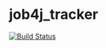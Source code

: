 # job4j_tracker
[![Build Status](https://travis-ci.com/Kuzurik/job4j_tracker.svg?branch=master)](https://travis-ci.com/Kuzurik/job4j_tracker)